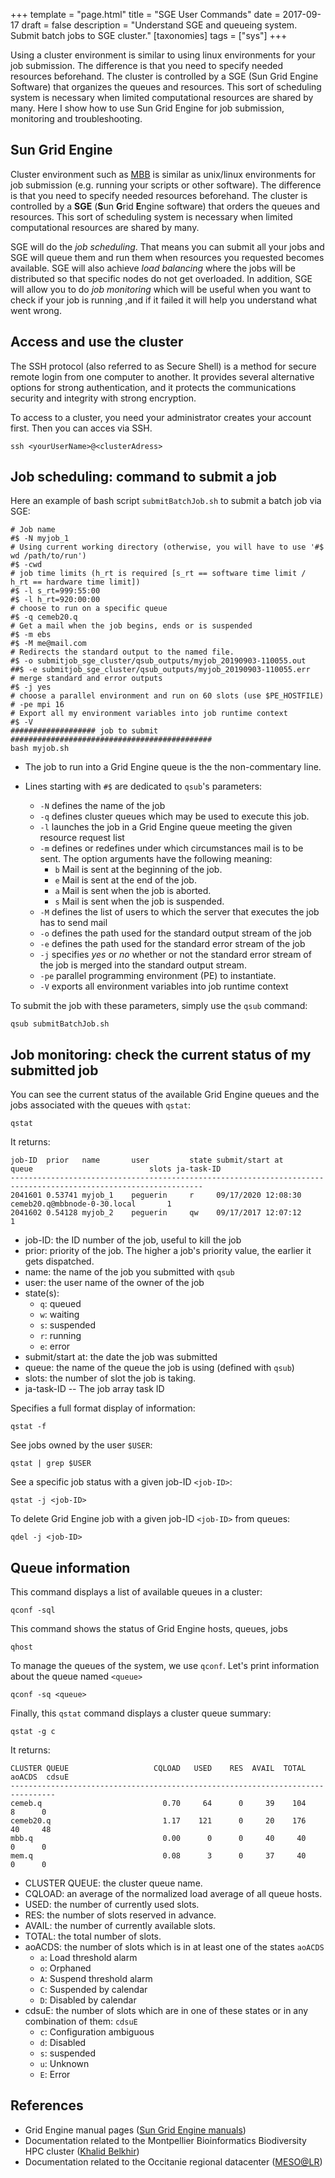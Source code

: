+++
template = "page.html"
title = "SGE User Commands"
date =  2017-09-17
draft = false
description = "Understand SGE and queueing system. Submit batch jobs to SGE cluster."
[taxonomies]
tags = ["sys"]
+++

Using a cluster environment is similar to using linux environments for your job submission. The difference is that you need to specify needed resources beforehand. The cluster is controlled by a SGE (Sun Grid Engine Software) that organizes the queues and resources. This sort of scheduling system is necessary when limited computational resources are shared by many. Here I show how to use Sun Grid Engine for job submission, monitoring and troubleshooting.
 <!-- more -->

## Sun Grid Engine

Cluster environment such as [MBB](https://mbb.univ-montp2.fr/MBB/index.php) is similar as unix/linux environments for job submission (e.g. running your scripts or other software). The difference is that you need to specify needed resources beforehand. The cluster is controlled by a **SGE** (**S**un **G**rid **E**ngine software) that orders the queues and resources. This sort of scheduling system is necessary when limited computational resources are shared by many.

SGE will do the *job scheduling*. That means you can submit all your jobs and SGE will queue them and run them when resources you requested becomes available. SGE will also achieve *load balancing* where the jobs will be distributed so that specific nodes do not get overloaded. In addition, SGE will allow you to do *job monitoring* which will be useful when you want to check if your job is running ,and if it failed it will help you understand what went wrong.


## Access and use the cluster

The SSH protocol (also referred to as Secure Shell) is a method for secure remote login from one computer to another. It provides several alternative options for strong authentication, and it protects the communications security and integrity with strong encryption.

To access to a cluster, you need your administrator creates your account first. Then you can acces via SSH.

```
ssh <yourUserName>@<clusterAdress>
```

## Job scheduling: command to submit a job

Here an example of bash script `submitBatchJob.sh` to submit a batch job via SGE:

```
# Job name
#$ -N myjob_1
# Using current working directory (otherwise, you will have to use '#$ wd /path/to/run')
#$ -cwd
# job time limits (h_rt is required [s_rt == software time limit / h_rt == hardware time limit])
#$ -l s_rt=999:55:00
#$ -l h_rt=920:00:00
# choose to run on a specific queue
#$ -q cemeb20.q
# Get a mail when the job begins, ends or is suspended
#$ -m ebs
#$ -M me@mail.com
# Redirects the standard output to the named file.
#$ -o submitjob_sge_cluster/qsub_outputs/myjob_20190903-110055.out
##$ -e submitjob_sge_cluster/qsub_outputs/myjob_20190903-110055.err
# merge standard and error outputs
#$ -j yes
# choose a parallel environment and run on 60 slots (use $PE_HOSTFILE)
# -pe mpi 16
# Export all my environment variables into job runtime context
#$ -V
################### job to submit #############################################
bash myjob.sh
```
- The job to run into a Grid Engine queue is the the non-commentary line.

- Lines starting with `#$` are dedicated to `qsub`'s parameters:

    * `-N` defines the name of the job
    * `-q` defines cluster queues which may be used to execute this job.
    * `-l` launches the job in a Grid Engine queue meeting the given resource request list
    * `-m` defines or redefines under which circumstances mail is to be sent. The option arguments have the following  meaning:
        - `b` Mail is sent at the beginning of the job.
        - `e` Mail is sent at the end of the job.
        - `a` Mail is sent when the job is aborted.
        - `s` Mail is sent when the job is suspended.
    * `-M` defines the list of users to which the server that executes the job has to send mail
    * `-o` defines the path used for the standard output stream of the job
    * `-e` defines the path used for the standard error stream of the job
    * `-j` specifies *yes* or *no* whether or not the standard error stream of the job is merged into the standard output stream.
    * `-pe` parallel programming environment (PE) to instantiate.
    * `-V` exports all environment variables into job runtime context

To submit the job with these parameters, simply use the `qsub` command:

```
qsub submitBatchJob.sh
```



## Job monitoring: check the current status of my submitted job

You can see the current status of the available Grid Engine queues and the jobs associated with the queues with `qstat`:

```
qstat
```

It returns:


```
job-ID  prior   name       user         state submit/start at     queue                          slots ja-task-ID 
-----------------------------------------------------------------------------------------------------------------
2041601 0.53741 myjob_1    peguerin     r     09/17/2020 12:08:30 cemeb20.q@mbbnode-0-30.local       1        
2041602 0.54128 myjob_2    peguerin     qw    09/17/2017 12:07:12                                    1       
```

- job-ID: the ID number of the job, useful to kill the job
- prior: priority of the job. The higher a job's priority value, the earlier it gets dispatched.
- name: the name of the job you submitted with `qsub`
- user: the user name of the owner of the job
- state(s):
    * `q`: queued 
    * `w`: waiting
    * `s`: suspended
    * `r`: running
    * `e`: error
- submit/start at: the date the job was submitted
- queue: the name of the queue the job is using (defined with `qsub`)
- slots: the number of slot the job is taking.
- ja-task-ID -- The job array task ID

Specifies a full format display of information:

```
qstat -f
```

See jobs owned by the user `$USER`:

```
qstat | grep $USER
```

See a specific job status with a given job-ID `<job-ID>`:

```
qstat -j <job-ID>
```

To delete Grid Engine job with a given job-ID `<job-ID>` from queues:

```
qdel -j <job-ID>
```


## Queue information

This command displays a list of available queues in a cluster:

```
qconf -sql
```

This command shows the status of Grid Engine hosts, queues, jobs

```
qhost
```


To manage the queues of the system, we use `qconf`. Let's print information about the queue named `<queue>`

```
qconf -sq <queue>
```

Finally, this `qstat` command displays a cluster queue summary:

```
qstat -g c
```

It returns:


```
CLUSTER QUEUE                   CQLOAD   USED    RES  AVAIL  TOTAL aoACDS  cdsuE  
--------------------------------------------------------------------------------
cemeb.q                           0.70     64      0     39    104      8      0 
cemeb20.q                         1.17    121      0     20    176     40     48 
mbb.q                             0.00      0      0     40     40      0      0 
mem.q                             0.08      3      0     37     40      0      0 
```

* CLUSTER QUEUE: the cluster queue name.
* CQLOAD:  an average of the normalized load average of all queue hosts.
* USED: the number of currently used slots.
* RES: the number of slots reserved in advance.
* AVAIL: the number of currently available slots.
* TOTAL:  the total number of slots.
* aoACDS: the number of slots which is in at least one of the states `aoACDS`
    - `a`: Load threshold alarm
    - `o`: Orphaned
    - `A`: Suspend threshold alarm
    - `C`: Suspended by calendar
    - `D`: Disabled by calendar
* cdsuE: the number of slots which are in one of these states or in any combination of them: `cdsuE`
    - `c`: Configuration ambiguous
    - `d`: Disabled
    - `s`: suspended
    - `u`: Unknown
    - `E`: Error


## References

* Grid Engine manual pages ([Sun Grid Engine manuals](https://gridscheduler.sourceforge.net/htmlman/manuals.html))  
* Documentation related to the Montpellier Bioinformatics Biodiversity HPC cluster ([Khalid Belkhir](https://kimura.univ-montp2.fr/calcul/))
* Documentation related to the Occitanie regional datacenter ([MESO@LR](https://isdm.umontpellier.fr/))
 
